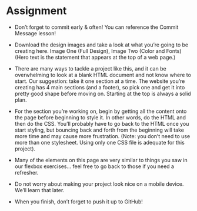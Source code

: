 # Assignment

- Don’t forget to commit early & often! You can reference the Commit Message lesson!

- Download the design images and take a look at what you’re going to be creating here. Image One (Full Design), Image Two (Color and Fonts)
(Hero text is the statement that appears at the top of a web page.)
- There are many ways to tackle a project like this, and it can be overwhelming to look at a blank HTML document and not know where to start. Our suggestion: take it one section at a time. The website you’re creating has 4 main sections (and a footer), so pick one and get it into pretty good shape before moving on. Starting at the top is always a solid plan.
- For the section you’re working on, begin by getting all the content onto the page before beginning to style it. In other words, do the HTML and then do the CSS. You’ll probably have to go back to the HTML once you start styling, but bouncing back and forth from the beginning will take more time and may cause more frustration. (Note: you don’t need to use more than one stylesheet. Using only one CSS file is adequate for this project).
- Many of the elements on this page are very similar to things you saw in our flexbox exercises… feel free to go back to those if you need a refresher.
- Do not worry about making your project look nice on a mobile device. We’ll learn that later.
- When you finish, don’t forget to push it up to GitHub!

